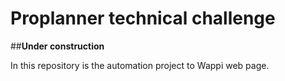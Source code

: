 # **Proplanner technical challenge**

##**Under construction**

In this repository is the automation project to Wappi web page.